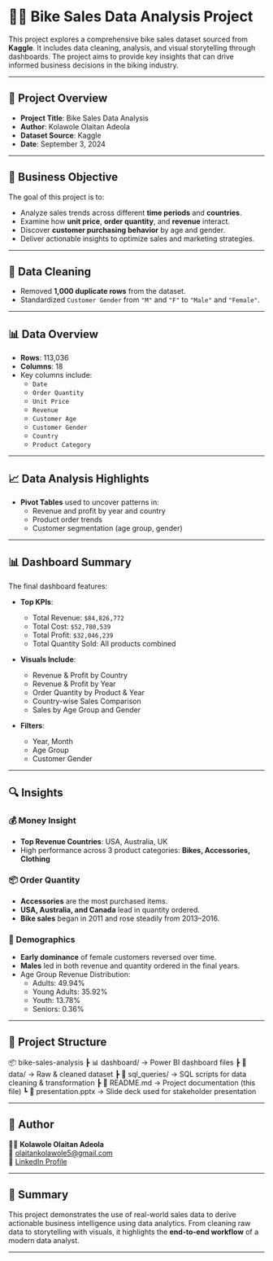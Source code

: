 # 🚴‍♀️ Bike Sales Data Analysis Project

This project explores a comprehensive bike sales dataset sourced from **Kaggle**. It includes data cleaning, analysis, and visual storytelling through dashboards. The project aims to provide key insights that can drive informed business decisions in the biking industry.

---

## 📌 Project Overview

- **Project Title**: Bike Sales Data Analysis
- **Author**: Kolawole Olaitan Adeola
- **Dataset Source**: Kaggle
- **Date**: September 3, 2024

---

## 🎯 Business Objective

The goal of this project is to:

- Analyze sales trends across different **time periods** and **countries**.
- Examine how **unit price**, **order quantity**, and **revenue** interact.
- Discover **customer purchasing behavior** by age and gender.
- Deliver actionable insights to optimize sales and marketing strategies.

---

## 🧹 Data Cleaning

- Removed **1,000 duplicate rows** from the dataset.
- Standardized `Customer Gender` from `"M"` and `"F"` to `"Male"` and `"Female"`.

---

## 📊 Data Overview

- **Rows**: 113,036
- **Columns**: 18
- Key columns include:
  - `Date`
  - `Order Quantity`
  - `Unit Price`
  - `Revenue`
  - `Customer Age`
  - `Customer Gender`
  - `Country`
  - `Product Category`

---

## 📈 Data Analysis Highlights

- **Pivot Tables** used to uncover patterns in:
  - Revenue and profit by year and country
  - Product order trends
  - Customer segmentation (age group, gender)

---

## 📊 Dashboard Summary

The final dashboard features:

- **Top KPIs**:
  - Total Revenue: `$84,826,772`
  - Total Cost: `$52,780,539`
  - Total Profit: `$32,046,239`
  - Total Quantity Sold: All products combined

- **Visuals Include**:
  - Revenue & Profit by Country
  - Revenue & Profit by Year
  - Order Quantity by Product & Year
  - Country-wise Sales Comparison
  - Sales by Age Group and Gender

- **Filters**:
  - Year, Month
  - Age Group
  - Customer Gender

---

## 🔍 Insights

### 💰 Money Insight
- **Top Revenue Countries**: USA, Australia, UK
- High performance across 3 product categories: **Bikes, Accessories, Clothing**

### 📦 Order Quantity
- **Accessories** are the most purchased items.
- **USA, Australia, and Canada** lead in quantity ordered.
- **Bike sales** began in 2011 and rose steadily from 2013–2016.

### 👥 Demographics
- **Early dominance** of female customers reversed over time.
- **Males** led in both revenue and quantity ordered in the final years.
- Age Group Revenue Distribution:
  - Adults: 49.94%
  - Young Adults: 35.92%
  - Youth: 13.78%
  - Seniors: 0.36%

---

## 📁 Project Structure
📦 bike-sales-analysis
┣ 📊 dashboard/ → Power BI dashboard files
┣ 📂 data/ → Raw & cleaned dataset
┣ 📜 sql_queries/ → SQL scripts for data cleaning & transformation
┣ 📄 README.md → Project documentation (this file)
┗ 📑 presentation.pptx → Slide deck used for stakeholder presentation


---

## 🔗 Author

👩‍💻 **Kolawole Olaitan Adeola**  
📧 [olaitankolawole5@gmail.com](mailto:olaitankolawole5@gmail.com)  
🔗 [LinkedIn Profile](https://www.linkedin.com/in/kolawole-olaitan)

---

## 🧠 Summary

This project demonstrates the use of real-world sales data to derive actionable business intelligence using data analytics. From cleaning raw data to storytelling with visuals, it highlights the **end-to-end workflow** of a modern data analyst.

---



